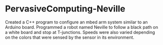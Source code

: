 # PervasiveComputing-Neville
Created a C++ program to configure an mbed arm system similar to an Arduino board. Programmed a robot named Neville to follow a black path on a white board and stop at T-junctions. Speeds were also varied depending on the colors that were sensed by the sensor in its environment.
